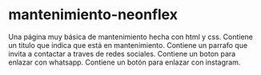 # mantenimiento-neonflex
Una página muy básica de mantenimiento hecha con html y css.
Contiene un titulo que indica que está en mantenimiento.
Contiene un parrafo que invita a contactar a traves de redes sociales.
Contiene un boton para enlazar con whatsapp.
Contiene un botón para enlazar con instagram.
